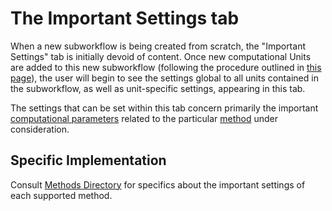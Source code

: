 # The Important Settings tab

When a new subworkflow is being created from scratch, the "Important Settings" tab is initially devoid of content. Once new computational Units are added to this new subworkflow (following the procedure outlined in [this page](units-flowchart.md)), the user will begin to see the settings global to all units contained in the subworkflow, as well as unit-specific settings, appearing in this tab.

The settings that can be set within this tab concern primarily the important [computational parameters](../../methods/parameters.md) related to the particular [method](../../methods-directory/overview.md) under consideration.

## Specific Implementation

Consult [Methods Directory](../../methods-directory/overview.md) for specifics about the important settings of each supported method.
